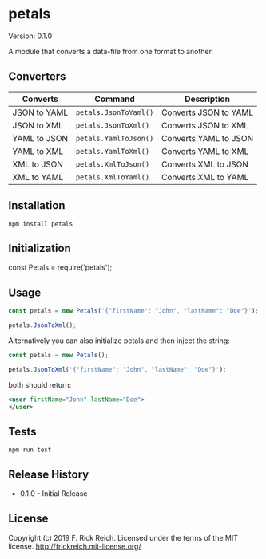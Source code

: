 # petals
Version: 0.1.0

A module that converts a data-file from one format to another.

## Converters

| Converts     | Command                   | Description           |
| ------------ | ------------------------- | --------------------- |
| JSON to YAML | ```petals.JsonToYaml()``` | Converts JSON to YAML |
| JSON to XML  | ```petals.JsonToXml()```  | Converts JSON to XML  |
| YAML to JSON | ```petals.YamlToJson()``` | Converts YAML to JSON |
| YAML to XML  | ```petals.YamlToXml()```  | Converts YAML to XML  |
| XML to JSON  | ```petals.XmlToJson()```  | Converts XML to JSON  |
| XML to YAML  | ```petals.XmlToYaml()```  | Converts XML to YAML  |

## Installation

```shell
npm install petals
```

## Initialization
const Petals = require('petals');

## Usage
```js
const petals = new Petals('{"firstName": "John", "lastName": "Doe"}');

petals.JsonToXml();
```

Alternatively you can also initialize petals and then inject the string:
```js
const petals = new Petals();

petals.JsonToXml('{"firstName": "John", "lastName": "Doe"}');
```

both should return:
```xml
<user firstName="John" lastName="Doe">
</user>
```

## Tests

```shell
npm run test
```

## Release History
- 0.1.0 - Initial Release

## License

Copyright (c) 2019 F. Rick Reich. Licensed under the terms of the MIT license. http://frickreich.mit-license.org/